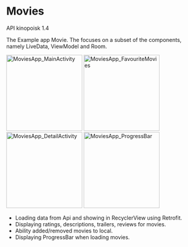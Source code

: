 # Movies
API kinopoisk 1.4

The Example app Movie. The focuses on a subset of the components, namely LiveData, ViewModel and Room.
<p>
  
 <img width="200px" src="https://github.com/unoth/Movies/assets/96779254/85c603e7-c99f-47a5-84ca-f6097c69dfa7" alt="MoviesApp_MainActivity"/>
 <img width="200px" src="https://github.com/unoth/Movies/assets/96779254/0048e0b6-2a40-4b40-a9af-a8f3ead42390" alt="MoviesApp_FavouriteMovies"/>
 <img width="200px" src="https://github.com/unoth/Movies/assets/96779254/ec9ba70b-1d6c-4129-8469-0e1ec5d80499" alt="MoviesApp_DetailActivity"/>
 <img width="200px" src="https://github.com/unoth/Movies/assets/96779254/2a854135-02ad-4505-8a4f-e048cf1f7111" alt="MoviesApp_ProgressBar"/>

</p>

- Loading data from Api and showing in RecyclerView using Retrofit.
- Displaying ratings, descriptions, trailers, reviews for movies.
- Ability added/removed movies to local.
- Displaying ProgressBar when loading movies.

